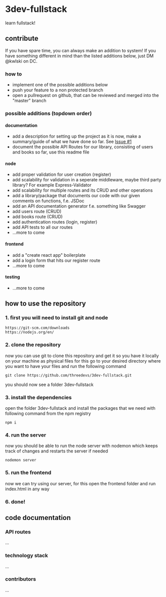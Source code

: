 # 3dev-fullstack
learn fullstack!

## contribute
If you have spare time, you can always make an addition to system! If you have something different in mind than the listed additions below, just DM @kwlski on DC.
### how to
* implement one of the possible additions below
* push your feature to a non protected branch
* open a pullrequest on github, that can be reviewed and merged into the "master" branch
### possible additions (topdown order)
#### documentation
- add a description for setting up the project as it is now, make a summary/guide of what we have done so far. See [Issue #1](https://github.com/threedevs/3dev-fullstack/issues/1)
- document the possible API Routes for our library, consisting of users and books so far, use this readme file
#### node
- add proper validation for user creation (register)
- add scalability for validation in a seperate middleware, maybe third party library? For example Express-Validator
- add scalability for multiple routes and its CRUD and other operations
- add a library/package that documents our code with our given comments on functions, f.e. JSDoc
- add an API documentation generator f.e. something like Swagger
- add users route (CRUD)
- add books route (CRUD)
- add authentication routes (login, register)
- add API tests to all our routes
- ...more to come

#### frontend
- add a "create react app" boilerplate
- add a login form that hits our register route
- ...more to come

#### testing
- ...more to come

## how to use the repository
### 1. first you will need to install git and node
```
https://git-scm.com/downloads
https://nodejs.org/en/
```
### 2. clone the repository
now you can use git to clone this repository and get it so you have it locally on your machine as physical files
for this go to your desired directory where you want to have your files and run the following command
```
git clone https://github.com/threedevs/3dev-fullstack.git
```
you should now see a folder 3dev-fullstack
### 3. install the dependencies
open the folder 3dev-fullstack and install the packages that we need with following command from the npm registry
```
npm i
```
### 4. run the server
now you should be able to run the node server with nodemon which keeps track of changes and restarts the server if needed
```
nodemon server
```
### 5. run the frontend
now we can try using our server, for this open the frontend folder and run index.html in any way

### 6. done!

## code documentation
### API routes
...
### technology stack
...
### contributors
...
